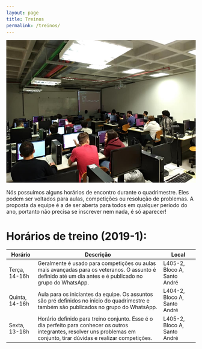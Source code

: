```yaml
---
layout: page
title: Treinos
permalink: /treinos/
---
```


![Imagem de uma aula em laboratório em 2018](/img/aulas.jpg)

Nós possuímos alguns horários de encontro durante o quadrimestre. Eles podem ser voltados para aulas, competições ou resolução de problemas. A proposta da equipe é a de ser aberta para todos em qualquer período do ano, portanto não precisa se inscrever nem nada, é só aparecer!

# Horários de treino (2019-1):

| Horário        | Descrição                                                    | Local                        |
| -------------- | ------------------------------------------------------------ | ---------------------------- |
| Terça, 14-16h  | Geralmente é usado para competições ou aulas mais avançadas para os veteranos. O assunto é definido até um dia antes e é publicado no grupo do WhatsApp. | L405-2, Bloco A, Santo André |
| Quinta, 14-16h | Aula para os iniciantes da equipe. Os assuntos são pré definidos no inicio do quadrimestre e também são publicados no grupo do WhatsApp. | L404-2, Bloco A, Santo André |
| Sexta, 13-18h  | Horário definido para treino conjunto. Esse é o dia perfeito para conhecer os outros integrantes, resolver uns problemas em conjunto, tirar dúvidas e realizar competições. | L405-2, Bloco A, Santo André |

